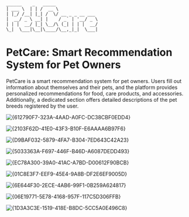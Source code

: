 ```
______    _   _____                
| ___ \  | | /  __ \               
| |_/ /__| |_| /  \/ __ _ _ __ ___ 
|  __/ _ \ __| |    / _` | '__/ _ \
| | |  __/ |_| \__/\ (_| | | |  __/
\_|  \___|\__|\____/\__,_|_|  \___|

```


# PetCare: Smart Recommendation System for Pet Owners

PetCare is a smart recommendation system for pet owners. Users fill out information about themselves and their pets, and the platform provides personalized recommendations for food, care products, and accessories. Additionally, a dedicated section offers detailed descriptions of the pet breeds registered by the user.

![{612790F7-323A-4AAD-A0FC-DC38CBF0EDD4}](https://github.com/user-attachments/assets/15897b58-84ce-4348-b4e8-dc3fbd01499d)

![{2103F62D-41E0-43F3-B10F-E6AAAA6B97F6}](https://github.com/user-attachments/assets/5bf1e2fa-df43-4b3a-bf1b-2e8a38d617e2)

![{D9BAF032-5879-4FA7-B304-7ED643C42A23}](https://github.com/user-attachments/assets/c401c0a6-e20c-4c5d-9503-cc06a0df51e3)

![{5033363A-F697-446F-B46D-A6087DEDD493}](https://github.com/user-attachments/assets/9fdfa592-680c-4ac4-a406-bde5c476aaeb)

![{EC78A300-39A0-41AC-A7BD-D00612F90BCB}](https://github.com/user-attachments/assets/7b9a639e-c374-4de1-a469-86166e805d39)

![{01C8E3F7-EEF9-45E4-9A8B-DF2E6EF9005D}](https://github.com/user-attachments/assets/17db543d-ffe5-4ea2-aaa6-68535407cf49)

![{6E644F30-2ECE-4AB6-99F1-0B259A624817}](https://github.com/user-attachments/assets/63c65d13-5545-4515-8986-33677ece8553)

![{06E19771-5E78-4168-957F-117C5D306FFB}](https://github.com/user-attachments/assets/3ca736c4-1fef-4fcf-87d9-d908ec8b34e5)

![{1D3A3C3E-1519-418E-B8DC-5CC5A0E496C8}](https://github.com/user-attachments/assets/a8e45fec-bc73-4121-84f1-878e52b42429)
